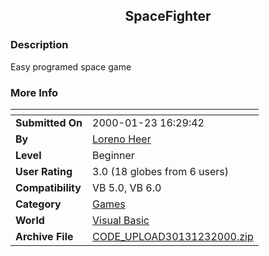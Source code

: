 ﻿<div align="center">

## SpaceFighter


</div>

### Description

Easy programed space game
 
### More Info
 


<span>             |<span>
---                |---
**Submitted On**   |2000-01-23 16:29:42
**By**             |[Loreno Heer](https://github.com/Planet-Source-Code/PSCIndex/blob/master/ByAuthor/loreno-heer.md)
**Level**          |Beginner
**User Rating**    |3.0 (18 globes from 6 users)
**Compatibility**  |VB 5\.0, VB 6\.0
**Category**       |[Games](https://github.com/Planet-Source-Code/PSCIndex/blob/master/ByCategory/games__1-38.md)
**World**          |[Visual Basic](https://github.com/Planet-Source-Code/PSCIndex/blob/master/ByWorld/visual-basic.md)
**Archive File**   |[CODE\_UPLOAD30131232000\.zip](https://github.com/Planet-Source-Code/loreno-heer-spacefighter__1-5643/archive/master.zip)








